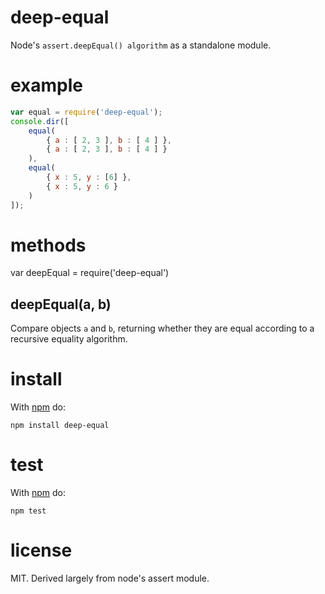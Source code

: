 deep-equal
==========

Node's `assert.deepEqual() algorithm` as a standalone module.

example
=======

``` js
var equal = require('deep-equal');
console.dir([
    equal(
        { a : [ 2, 3 ], b : [ 4 ] },
        { a : [ 2, 3 ], b : [ 4 ] }
    ),
    equal(
        { x : 5, y : [6] },
        { x : 5, y : 6 }
    )
]);
```

methods
=======

var deepEqual = require('deep-equal')

deepEqual(a, b)
---------------

Compare objects `a` and `b`, returning whether they are equal according to a
recursive equality algorithm.

install
=======

With [npm](http://npmjs.org) do:

```
npm install deep-equal
```

test
====

With [npm](http://npmjs.org) do:

```
npm test
```

license
=======

MIT. Derived largely from node's assert module.
